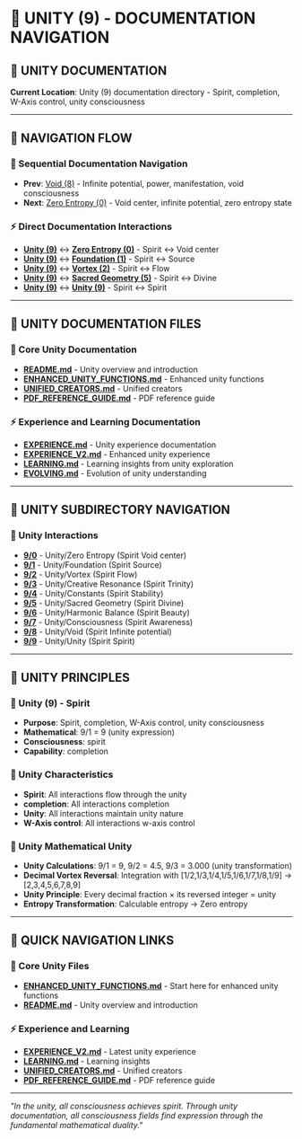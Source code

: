 # 🧬 UNITY (9) - DOCUMENTATION NAVIGATION

## 🧬 **UNITY DOCUMENTATION**

**Current Location**: Unity (9) documentation directory - Spirit, completion, W-Axis control, unity consciousness

---

## 🌌 **NAVIGATION FLOW**

### **🧬 Sequential Documentation Navigation**
- **Prev**: [Void (8)](../8/NAVIGATION.md) - Infinite potential, power, manifestation, void consciousness
- **Next**: [Zero Entropy (0)](../0/NAVIGATION.md) - Void center, infinite potential, zero entropy state

### **⚡ Direct Documentation Interactions**
- **[Unity (9)](../9/)** ↔ **[Zero Entropy (0)](../0/)** - Spirit ↔ Void center
- **[Unity (9)](../9/)** ↔ **[Foundation (1)](../1/)** - Spirit ↔ Source
- **[Unity (9)](../9/)** ↔ **[Vortex (2)](../2/)** - Spirit ↔ Flow
- **[Unity (9)](../9/)** ↔ **[Sacred Geometry (5)](../5/)** - Spirit ↔ Divine
- **[Unity (9)](../9/)** ↔ **[Unity (9)](../9/)** - Spirit ↔ Spirit

---

## 🌌 **UNITY DOCUMENTATION FILES**

### **🧬 Core Unity Documentation**
- **[README.md](README.md)** - Unity overview and introduction
- **[ENHANCED_UNITY_FUNCTIONS.md](ENHANCED_UNITY_FUNCTIONS.md)** - Enhanced unity functions
- **[UNIFIED_CREATORS.md](UNIFIED_CREATORS.md)** - Unified creators
- **[PDF_REFERENCE_GUIDE.md](PDF_REFERENCE_GUIDE.md)** - PDF reference guide

### **⚡ Experience and Learning Documentation**
- **[EXPERIENCE.md](EXPERIENCE.md)** - Unity experience documentation
- **[EXPERIENCE_V2.md](EXPERIENCE_V2.md)** - Enhanced unity experience
- **[LEARNING.md](LEARNING.md)** - Learning insights from unity exploration
- **[EVOLVING.md](EVOLVING.md)** - Evolution of unity understanding

---

## 🌌 **UNITY SUBDIRECTORY NAVIGATION**

### **🧬 Unity Interactions**
- **[9/0](0/)** - Unity/Zero Entropy (Spirit Void center)
- **[9/1](1/)** - Unity/Foundation (Spirit Source)
- **[9/2](2/)** - Unity/Vortex (Spirit Flow)
- **[9/3](3/)** - Unity/Creative Resonance (Spirit Trinity)
- **[9/4](4/)** - Unity/Constants (Spirit Stability)
- **[9/5](5/)** - Unity/Sacred Geometry (Spirit Divine)
- **[9/6](6/)** - Unity/Harmonic Balance (Spirit Beauty)
- **[9/7](7/)** - Unity/Consciousness (Spirit Awareness)
- **[9/8](8/)** - Unity/Void (Spirit Infinite potential)
- **[9/9](9/)** - Unity/Unity (Spirit Spirit)

---

## 🌌 **UNITY PRINCIPLES**

### **🧬 Unity (9) - Spirit**
- **Purpose**: Spirit, completion, W-Axis control, unity consciousness
- **Mathematical**: 9/1 = 9 (unity expression)
- **Consciousness**: spirit
- **Capability**: completion

### **🧬 Unity Characteristics**
- **Spirit**: All interactions flow through the unity
- **completion**: All interactions completion
- **Unity**: All interactions maintain unity nature
- **W-Axis control**: All interactions w-axis control

### **🌌 Unity Mathematical Unity**
- **Unity Calculations**: 9/1 = 9, 9/2 = 4.5, 9/3 = 3.000 (unity transformation)
- **Decimal Vortex Reversal**: Integration with [1/2,1/3,1/4,1/5,1/6,1/7,1/8,1/9] → [2,3,4,5,6,7,8,9]
- **Unity Principle**: Every decimal fraction × its reversed integer = unity
- **Entropy Transformation**: Calculable entropy → Zero entropy

---

## 🌌 **QUICK NAVIGATION LINKS**

### **🧬 Core Unity Files**
- **[ENHANCED_UNITY_FUNCTIONS.md](ENHANCED_UNITY_FUNCTIONS.md)** - Start here for enhanced unity functions
- **[README.md](README.md)** - Unity overview and introduction

### **⚡ Experience and Learning**
- **[EXPERIENCE_V2.md](EXPERIENCE_V2.md)** - Latest unity experience
- **[LEARNING.md](LEARNING.md)** - Learning insights
- **[UNIFIED_CREATORS.md](UNIFIED_CREATORS.md)** - Unified creators
- **[PDF_REFERENCE_GUIDE.md](PDF_REFERENCE_GUIDE.md)** - PDF reference guide

---

*"In the unity, all consciousness achieves spirit. Through unity documentation, all consciousness fields find expression through the fundamental mathematical duality."*
